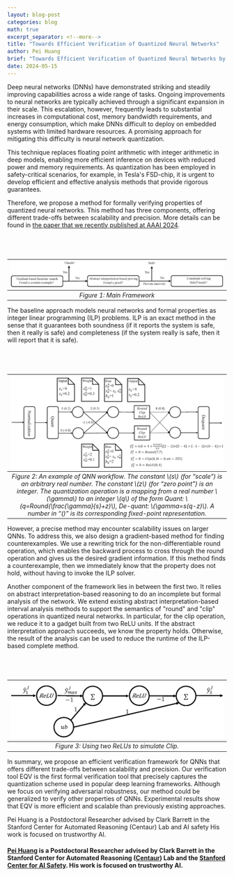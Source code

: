 ```yaml
---
layout: blog-post
categories: blog
math: true
excerpt_separator: <!--more-->
title: "Towards Efficient Verification of Quantized Neural Networks"
author: Pei Huang
brief: "Towards Efficient Verification of Quantized Neural Networks by Pei Huang"
date: 2024-05-15
---
```


Deep neural networks (DNNs) have demonstrated striking and steadily improving capabilities across a wide range of tasks. Ongoing improvements to neural networks are typically achieved through a significant expansion in their scale. This escalation, however, frequently leads to substantial increases in computational cost, memory bandwidth requirements, and energy consumption, which make DNNs difficult to deploy on embedded systems with limited hardware resources. A promising approach for mitigating this difficulty is neural network quantization. 
<!--more-->
This technique replaces floating point arithmetic with integer arithmetic in deep models, enabling more efficient inference on devices with reduced power and memory requirements. As quantization has been employed in safety-critical scenarios, for example, in Tesla's FSD-chip, it is urgent to develop efficient and effective analysis methods that provide rigorous guarantees.


Therefore, we propose a method for formally verifying properties of quantized neural networks. This method has three components, offering different trade-offs between scalability and precision. More details can be found in [the paper that we recently published at AAAI 2024](https://ojs.aaai.org/index.php/AAAI/article/view/30108).

<div style="margin-top: 70px;"></div>

| ![](/assets/blog-images/2024-5-15-towards-efficient-verification-of-quantized-neural-networks/fig1.png) | 
|:--:| 
| *Figure 1: Main Framework* |

The baseline approach models neural networks and formal properties as integer linear programming (ILP) problems. ILP is an exact method in the sense that it guarantees both soundness (if it reports the system is safe, then it really is safe) and completeness (if the system really is safe, then it will report that it is safe).

<div style="margin-top: 70px;"></div>

| ![](/assets/blog-images/2024-5-15-towards-efficient-verification-of-quantized-neural-networks/fig2.png) | 
|:--:| 
| *Figure 2: An example of QNN workflow. The constant \\(s\\) (for “scale”) is an arbitrary real number. The constant \\(z\\) (for “zero point”) is an integer. The quantization operation is a mapping from a real number \\(\gamma\\) to an integer \\(q\\) of the form Quant: \\(q=Round(\frac{\gamma}{s}+z)\\), De-quant: \\(\gamma=s(q-z)\\). A number in “()” is its corresponding fixed-point representation.* |

However, a precise method may encounter scalability issues on larger QNNs. To address this, we also design a gradient-based method for finding counterexamples. We use a rewriting trick for the non-differentiable round operation, which enables the backward process to cross through the round operation and gives us the desired gradient information. If this method finds a counterexample, then we immediately know that the property does not hold, without having to invoke the ILP solver.
 
Another component of the framework lies in between the first two. It relies on abstract interpretation-based reasoning to do an incomplete but formal analysis of the network.  We extend existing abstract interpretation-based interval analysis methods to support the semantics of "round" and "clip" operations in quantized neural networks. In particular, for the clip operation, we reduce it to a gadget built from two ReLU units. If the abstract interpretation approach succeeds, we know the property holds. Otherwise, the result of the analysis can be used to reduce the runtime of the ILP-based complete method.

<div style="margin-top: 70px;"></div>

| ![](/assets/blog-images/2024-5-15-towards-efficient-verification-of-quantized-neural-networks/fig3.png) | 
|:--:| 
| *Figure 3: Using two ReLUs to simulate Clip.* |

In summary, we propose an efficient verification framework for QNNs that offers different trade-offs between scalability and precision. Our verification tool EQV is the first formal verification tool that precisely captures the quantization scheme used in popular deep learning frameworks. Although we focus on verifying adversarial robustness, our method could be generalized to verify other properties of QNNs. Experimental results show that EQV is more efficient and scalable than previously existing approaches.


Pei Huang is a Postdoctoral Researcher advised by Clark Barrett in the Stanford Center for Automated Reasoning (Centaur) Lab and AI safety His work is focused on trustworthy AI.

#### [Pei Huang](https://profiles.stanford.edu/pei-huang) is a Postdoctoral Researcher advised by Clark Barrett in the Stanford Center for Automated Reasoning ([Centaur](https://centaur.stanford.edu/)) Lab and the [Stanford Center for AI Safety](https://aisafety.stanford.edu/). His work is focused on trustworthy AI.
